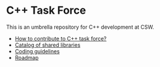 # C++ Task Force

This is an umbrella repository for C++ development at CSW.

* [How to contribute to C++ task force?](CONTRIBUTING.md)
* [Catalog of shared libraries](CATALOG.md)
* [Coding guidelines](CODING_GUIDELINES.md)
* [Roadmap](https://github.com/systelab/systelab-cpp-doc/projects)
